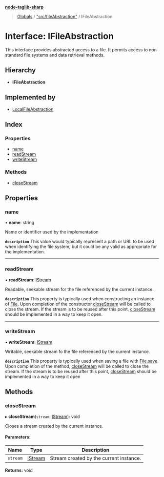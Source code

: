 **[node-taglib-sharp](../README.md)**

> [Globals](../globals.md) / ["src/fileAbstraction"](../modules/_src_fileabstraction_.md) / IFileAbstraction

# Interface: IFileAbstraction

This interface provides abstracted access to a file. It permits access to non-standard file
systems and data retrieval methods.

## Hierarchy

* **IFileAbstraction**

## Implemented by

* [LocalFileAbstraction](../classes/_src_fileabstraction_.localfileabstraction.md)

## Index

### Properties

* [name](_src_fileabstraction_.ifileabstraction.md#name)
* [readStream](_src_fileabstraction_.ifileabstraction.md#readstream)
* [writeStream](_src_fileabstraction_.ifileabstraction.md#writestream)

### Methods

* [closeStream](_src_fileabstraction_.ifileabstraction.md#closestream)

## Properties

### name

•  **name**: string

Name or identifier used by the implementation

**`description`** This value would typically represent a path or URL to be used when identifying
  the file system, but it could be any valid as appropriate for the implementation.

___

### readStream

•  **readStream**: [IStream](_src_stream_.istream.md)

Readable, seekable stream for the file referenced by the current instance.

**`description`** This property is typically used when constructing an instance of [File](../classes/_src_file_.file.md).
  Upon completion of the constructor [closeStream](_src_fileabstraction_.ifileabstraction.md#closestream) will be called to close the stream.
  If the stream is to be reused after this point, [closeStream](_src_fileabstraction_.ifileabstraction.md#closestream) should be implemented
  in a way to keep it open.

___

### writeStream

•  **writeStream**: [IStream](_src_stream_.istream.md)

Writable, seekable stream fo the file referenced by the current instance.

**`description`** This property is typically used when saving a file with [File.save](../classes/_src_file_.file.md#save). Upon
  completion of the method, [closeStream](_src_fileabstraction_.ifileabstraction.md#closestream) will be called to close the stream. If the
  stream is to be reused after this point, [closeStream](_src_fileabstraction_.ifileabstraction.md#closestream) should be implemented in a way
  to keep it open

## Methods

### closeStream

▸ **closeStream**(`stream`: [IStream](_src_stream_.istream.md)): void

Closes a stream created by the current instance.

#### Parameters:

Name | Type | Description |
------ | ------ | ------ |
`stream` | [IStream](_src_stream_.istream.md) | Stream created by the current instance.  |

**Returns:** void
